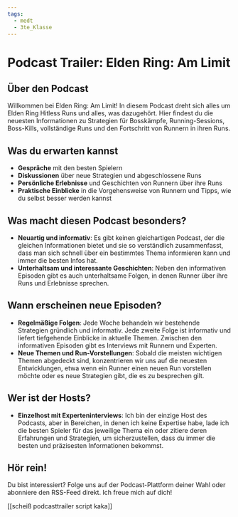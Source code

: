 ```yaml
---
tags:
  - medt
  - 3te_Klasse
---
```

# Podcast Trailer: Elden Ring: Am Limit

## Über den Podcast

Willkommen bei Elden Ring: Am Limit! In diesem Podcast dreht sich alles um Elden Ring Hitless Runs und alles, was dazugehört. Hier findest du die neuesten Informationen zu Strategien für Bosskämpfe, Running-Sessions, Boss-Kills, vollständige Runs und den Fortschritt von Runnern in ihren Runs.

## Was du erwarten kannst

- **Gespräche** mit den besten Spielern
- **Diskussionen** über neue Strategien und abgeschlossene Runs
- **Persönliche Erlebnisse** und Geschichten von Runnern über ihre Runs
- **Praktische Einblicke** in die Vorgehensweise von Runnern und Tipps, wie du selbst besser werden kannst

## Was macht diesen Podcast besonders?

- **Neuartig und informativ**: Es gibt keinen gleichartigen Podcast, der die gleichen Informationen bietet und sie so verständlich zusammenfasst, dass man sich schnell über ein bestimmtes Thema informieren kann und immer die besten Infos hat.
- **Unterhaltsam und interessante Geschichten**: Neben den informativen Episoden gibt es auch unterhaltsame Folgen, in denen Runner über ihre Runs und Erlebnisse sprechen.

## Wann erscheinen neue Episoden?

- **Regelmäßige Folgen**: Jede Woche behandeln wir bestehende Strategien gründlich und informativ. Jede zweite Folge ist informativ und liefert tiefgehende Einblicke in aktuelle Themen. Zwischen den informativen Episoden gibt es Interviews mit Runnern und Experten.
- **Neue Themen und Run-Vorstellungen**: Sobald die meisten wichtigen Themen abgedeckt sind, konzentrieren wir uns auf die neuesten Entwicklungen, etwa wenn ein Runner einen neuen Run vorstellen möchte oder es neue Strategien gibt, die es zu besprechen gilt.

## Wer ist der Hosts?

- **Einzelhost mit Experteninterviews**: Ich bin der einzige Host des Podcasts, aber in Bereichen, in denen ich keine Expertise habe, lade ich die besten Spieler für das jeweilige Thema ein oder zitiere deren Erfahrungen und Strategien, um sicherzustellen, dass du immer die besten und präzisesten Informationen bekommst.

## Hör rein!

Du bist interessiert? Folge uns auf der Podcast-Plattform deiner Wahl oder abonniere den RSS-Feed direkt. Ich freue mich auf dich!

[[scheiß podcasttrailer script kaka]]